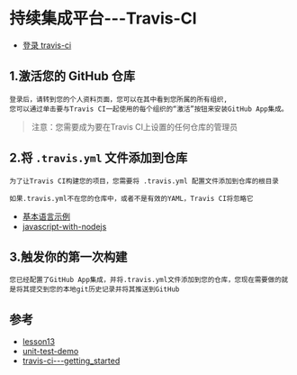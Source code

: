 # 持续集成平台---Travis-CI 

- [登录 travis-ci](https://travis-ci.com/)

## 1.激活您的 GitHub 仓库

```
登录后，请转到您的个人资料页面，您可以在其中看到您所属的所有组织,
您可以通过单击要与Travis CI一起使用的每个组织的“激活”按钮来安装GitHub App集成。

```
>注意：您需要成为要在Travis CI上设置的任何仓库的管理员

## 2.将 `.travis.yml` 文件添加到仓库

```
为了让Travis CI构建您的项目，您需要将 .travis.yml 配置文件添加到仓库的根目录

如果.travis.yml不在您的仓库中，或者不是有效的YAML，Travis CI将忽略它
```

- [基本语言示例](https://docs.travis-ci.com/user/language-specific/)
- [javascript-with-nodejs](https://docs.travis-ci.com/user/languages/javascript-with-nodejs/)

## 3.触发你的第一次构建

```
您已经配置了GitHub App集成，并将.travis.yml文件添加到您的仓库，您现在需要做的就是将其提交到您的本地git历史记录并将其推送到GitHub
```

## 参考
- [lesson13](https://github.com/alsotang/node-lessons/tree/master/lesson13)
- [unit-test-demo](https://github.com/tank0317/unit-test-demo)
- [travis-ci---getting_started](https://travis-ci.org/getting_started)
